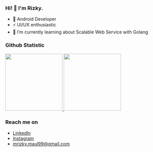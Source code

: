 ### Hi! 👋 I'm Rizky.

- 📱 Android Developer 
- ⚡ UI/UX enthusiastic
- 🌱 I’m currently learning about Scalable Web Service with Golang

<!--
- 🔭 I’m currently working on <a href="https://github.com/dicodingacademy">@dicodingacademy</a>
- 🌱 I’m currently learning about cloud technology for back-end apps
- 💬 Feel free to ask me about web development or JavaScript
- 📫 How to reach me: dimas@dicoding.com
- ⚡ Fun fact: Father of a daughter
-->

<!--
### Tech Stack
  <a href="#"><img align="left" alt="JavaScript" title="JavaScript" width="21px" src="https://upload.wikimedia.org/wikipedia/commons/9/99/Unofficial_JavaScript_logo_2.svg" /></a>
  <a href="https://nodejs.org/"><img align="left" alt="NodeJS" title="NodeJS" width="21px" src="https://seeklogo.com/images/N/nodejs-logo-FBE122E377-seeklogo.com.png" /></a>
  <a href="https://reactjs.org/"><img align="left" alt="React" title="React" width="21px" src="https://cdn.worldvectorlogo.com/logos/react-2.svg" /></a>
  <a href="https://hapi.dev/"><img align="left" alt="Hapi" title="Hapi (NodeJS HTTP Framework)" width="21px" src="https://avatars.githubusercontent.com/u/3774533?s=200&v=4" /></a>
  <a href="https://nextjs.org/"><img align="left" alt="Next" title="Next (React SSR Framework)" width="21px" src="https://iconape.com/wp-content/files/gm/82643/svg/next-js.svg" /></a>
  <br>
  <br>
  -->
  
### Github Statistic
<p align="left">
<a href="https://github.com/rizkyogut">
  <img height="180em" src="https://github-readme-stats-eight-theta.vercel.app/api?username=rizkyogut&show_icons=true&theme=algolia&include_all_commits=true&count_private=true"/>
  <img height="180em" src="https://github-readme-stats-eight-theta.vercel.app/api/top-langs/?username=rizkyogut&layout=compact&langs_count=8&theme=algolia"/>
</a>
</p>

### Reach me on
- <a href="https://www.linkedin.com/in/muhammad-rizky-maulana-198762170/">LinkedIn</a>
- <a href="https://www.instagram.com/rizkyogut/">Instagram</a>
- mrizky.maul99@gmail.com
<!-- - <a href="https://dmds.dev">dmds.dev</a>
- <a href="https://twitter/dimsmds">Twitter</a>
 -->
